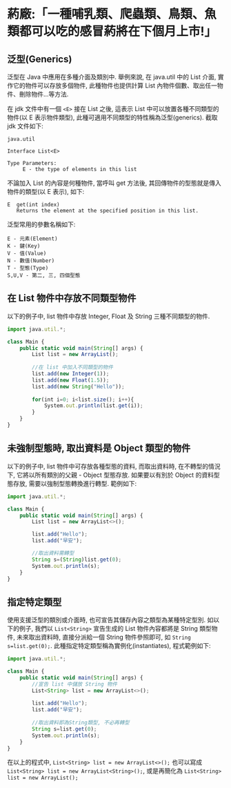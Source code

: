 # 葯廠:「一種哺乳類、爬蟲類、鳥類、魚類都可以吃的感冒葯將在下個月上市!」


## 泛型(Generics)
泛型在 Java 中應用在多種介面及類別中. 舉例來說, 在 java.util 中的 List 介面, 實作它的物件可以存放多個物件, 
此種物件也提供計算 List 內物件個數、取出任一物件、刪除物件...等方法. <p>
在 jdk 文件中有一個 `<E>` 接在 List 之後, 這表示 List 中可以放置各種不同類型的物件(以 E 表示物件類型), 
此種可適用不同類型的特性稱為泛型(generics). 截取 jdk 文件如下:  

```
java.util

Interface List<E>

Type Parameters:
     E - the type of elements in this list
```

不論加入 List 的內容是何種物件, 當呼叫 get 方法後, 其回傳物件的型態就是傳入物件的類型(以 E 表示), 如下:
```
E  get(int index)
   Returns the element at the specified position in this list.
```


泛型常用的參數名稱如下:
```
E - 元素(Element)
K - 鍵(Key)
V - 值(Value)
N - 數值(Number)
T - 型態(Type)
S,U,V - 第二, 三, 四個型態
```


## 在 List 物件中存放不同類型物件

以下的例子中, list 物件中存放 Integer, Float 及 String 三種不同類型的物件.
```javascript
import java.util.*;

class Main {
    public static void main(String[] args) {
        List list = new ArrayList();
    
        //在 list 中加入不同類型的物件	
        list.add(new Integer(1));
        list.add(new Float(1.5));
        list.add(new String("Hello"));
		
        for(int i=0; i<list.size(); i++){
            System.out.println(list.get(i));
        }	
    }
}
```


## 未強制型態時, 取出資料是 Object 類型的物件

以下的例子中, list 物件中可存放各種型態的資料, 而取出資料時, 在不轉型的情況下,
它將以所有類別的父親 - Object 型態存放. 如果要以有別於 Object 的資料型態存放,
需要以強制型態轉換進行轉型. 範例如下:

```javascript
import java.util.*;

class Main {
    public static void main(String[] args) {
        List list = new ArrayList<>();    

        list.add("Hello");
        list.add("早安");

        //取出資料需轉型       
        String s=(String)list.get(0);
        System.out.println(s);  
    }
}
```


## 指定特定類型

使用支援泛型的類別或介面時, 也可宣告其儲存內容之類型為某種特定型別. 如以下的例子, 
我們以 `List<String>` 宣告生成的 List 物件內容都將是 String 類型物件, 未來取出資料時,
直接分派給一個 String 物件參照即可, 如 `String s=list.get(0);`. 
此種指定特定類型稱為實例化(instantiates), 程式範例如下:

```javascript
import java.util.*;

class Main {
    public static void main(String[] args) {
        //宣告 list 中儲放 String 物件
        List<String> list = new ArrayList<>();    
        	
        list.add("Hello");
        list.add("早安");
		
        //取出資料即為String類型, 不必再轉型		
        String s=list.get(0);
        System.out.println(s);	
    }
}
```
在以上的程式中, `List<String> list = new ArrayList<>();` 也可以寫成 `List<String> list = new ArrayList<String>();`,
或是再簡化為 `List<String> list = new ArrayList();`
  